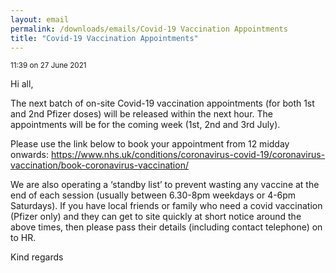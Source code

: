 ```yaml
---
layout: email
permalink: /downloads/emails/Covid-19 Vaccination Appointments 
title: "Covid-19 Vaccination Appointments"
---
```


<small> 11:39 on 27 June 2021</small>

Hi all,
 
The next batch of on-site Covid-19 vaccination appointments (for both 1st and 2nd Pfizer doses) will be released within the next hour.
The appointments will be for the coming week (1st, 2nd and 3rd July).
 
Please use the link below to book your appointment from 12 midday onwards:
https://www.nhs.uk/conditions/coronavirus-covid-19/coronavirus-vaccination/book-coronavirus-vaccination/
 
We are also operating a ‘standby list’ to prevent wasting any vaccine at the end of each session (usually between 6.30-8pm weekdays or 4-6pm Saturdays).
If you have local friends or family who need a covid vaccination (Pfizer only) and they can get to site quickly at short notice around the above times, then please pass their details (including contact telephone) on to HR.
 
Kind regards